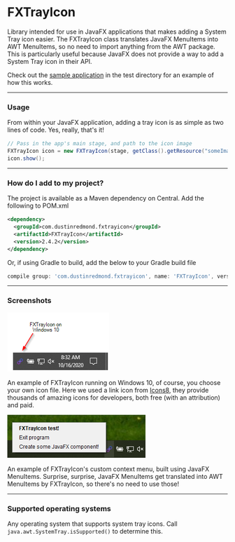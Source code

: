 # FXTrayIcon

Library intended for use in JavaFX applications that makes adding a System Tray icon easier.
The FXTrayIcon class translates JavaFX MenuItems into AWT MenuItems, so no need to import anything
from the AWT package. This is particularly useful because JavaFX does not provide a way to add a 
System Tray icon in their API. 

Check out the [sample application](./src/test/java/com/dustinredmond/fxtrayicon/IconTest.java) in the test directory for an example of how this works. 

---

### Usage

From within your JavaFX application, adding a tray icon is as simple as two lines of code.
Yes, really, that's it!

```java
// Pass in the app's main stage, and path to the icon image
FXTrayIcon icon = new FXTrayIcon(stage, getClass().getResource("someImageFile.png"));
icon.show();
```

---

### How do I add to my project? 

The project is available as a Maven dependency on Central. Add the following to POM.xml

```xml
<dependency>
  <groupId>com.dustinredmond.fxtrayicon</groupId>
  <artifactId>FXTrayIcon</artifactId>
  <version>2.4.2</version>
</dependency>
```

Or, if using Gradle to build, add the below to your Gradle build file

```groovy
compile group: 'com.dustinredmond.fxtrayicon', name: 'FXTrayIcon', version: '2.4.2'
```

---

### Screenshots

![FXTrayIcon example](./img/fxtrayicon-1.png)

An example of FXTrayIcon running on Windows 10, of course, you choose your own icon file.
Here we used a link icon from [Icons8](https://www.icons8.com), they provide thousands of amazing
 icons for developers, both free (with an attribution) and paid.


![FXTrayIcon menu example](./img/fxtrayicon-2.png)

An example of FXTrayIcon's custom context menu, built using JavaFX MenuItems.
Surprise, surprise, JavaFX MenuItems get translated into AWT MenuItems by FXTrayIcon,
so there's no need to use those!

---

### Supported operating systems

Any operating system that supports system tray icons.
Call `java.awt.SystemTray.isSupported()` to determine this.
